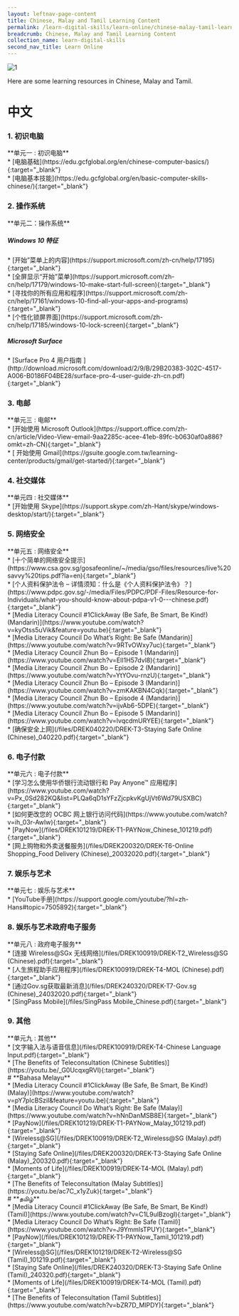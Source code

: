 ```yaml
---
layout: leftnav-page-content
title: Chinese, Malay and Tamil Learning Content
permalink: /learn-digital-skills/learn-online/chinese-malay-tamil-learning-content/
breadcrumb: Chinese, Malay and Tamil Learning Content
collection_name: learn-digital-skills
second_nav_title: Learn Online
---
```

![1](/images/learn-online/chinese-malay-tamil.jpeg)

Here are some learning resources in Chinese, Malay and Tamil.<br>

# **中文**<br>

<h3>1. 初识电脑</h3>
**单元一 : 初识电脑**<br>
* [电脑基础](https://edu.gcfglobal.org/en/chinese-computer-basics/){:target="_blank"}<br>
* [电脑基本技能](https://edu.gcfglobal.org/en/basic-computer-skills-chinese/){:target="_blank"}<br>
<h3>2. 操作系统</h3>
**单元二：操作系统**
<h5>Windows 10 特征</h5>
* [开始”菜单上的内容](https://support.microsoft.com/zh-cn/help/17195){:target="_blank"}<br>
* [全屏显示“开始”菜单](https://support.microsoft.com/zh-cn/help/17179/windows-10-make-start-full-screen){:target="_blank"}<br>
* [寻找你的所有应用和程序](https://support.microsoft.com/zh-cn/help/17161/windows-10-find-all-your-apps-and-programs){:target="_blank"}<br>
* [个性化锁屏界面](https://support.microsoft.com/zh-cn/help/17185/windows-10-lock-screen){:target="_blank"}<br>
<h5>Microsoft Surface</h5>
* [Surface Pro 4 用户指南 ](http://download.microsoft.com/download/2/9/B/29B20383-302C-4517-A006-B0186F04BE28/surface-pro-4-user-guide-zh-cn.pdf){:target="_blank"}<br>
<h3>3. 电邮</h3>
**单元三 : 电邮**<br>
* [开始使用 Microsoft Outlook](https://support.office.com/zh-cn/article/Video-View-email-9aa2285c-acee-41eb-89fc-b0630af0a886?omkt=zh-CN){:target="_blank"}<br>
* [ 开始使用 Gmail](https://gsuite.google.com.tw/learning-center/products/gmail/get-started/){:target="_blank"}<br>
<h3>4. 社交媒体</h3>
**单元四 : 社交媒体**<br>
* [开始使用 Skype](https://support.skype.com/zh-Hant/skype/windows-desktop/start/){:target="_blank"}<br>
<h3>5. 网络安全</h3>
**单元五 : 网络安全**<br>
* [十个简单的网络安全提示](https://www.csa.gov.sg/gosafeonline/~/media/gso/files/resources/live%20savvy%20tips.pdf?la=en){:target="_blank"}<br>
* [个人资料保护法令 – 详情须知：什么是《个人资料保护法令》？](https://www.pdpc.gov.sg/-/media/Files/PDPC/PDF-Files/Resource-for-Individuals/what-you-should-know-about-pdpa-v1-0---chinese.pdf){:target="_blank"}<br>
* [Media Literacy Council #1ClickAway (Be Safe, Be Smart, Be Kind!) (Mandarin)](https://www.youtube.com/watch?v=kyOtss5uVik&feature=youtu.be){:target="_blank"}<br>
* [Media Literacy Council Do What’s Right: Be Safe (Mandarin)](https://www.youtube.com/watch?v=9RTvOWxy7uc){:target="_blank"}<br>
* [Media Literacy Council Zhun Bo – Episode 1 (Mandarin)](https://www.youtube.com/watch?v=ElI1H57dvl8){:target="_blank"}<br>
* [Media Literacy Council Zhun Bo – Episode 2 (Mandarin)](https://www.youtube.com/watch?v=YtYOvu-rnzU){:target="_blank"}<br>
* [Media Literacy Council Zhun Bo – Episode 3 (Mandarin)](https://www.youtube.com/watch?v=zmKAKBN4Cqk){:target="_blank"}<br>
* [Media Literacy Council Zhun Bo – Episode 4 (Mandarin)](https://www.youtube.com/watch?v=ijvAb6-5DPE){:target="_blank"}<br>
* [Media Literacy Council Zhun Bo – Episode 5 (Mandarin)](https://www.youtube.com/watch?v=lvqcdmURYEE){:target="_blank"}<br>
* [确保安全上网](/files/DREK040220/DREK-T3-Staying Safe Online (Chinese)_040220.pdf){:target="_blank"}<br>
<h3>6. 电子付款</h3>
**单元六 : 电子付款**<br>
* [学习怎么使用华侨银行流动银行和 Pay Anyone™ 应用程序](https://www.youtube.com/watch?v=Px_0Sd282KQ&list=PLQa6qD1sYFzZjcpkvKgUjVt6Wd79USXBC){:target="_blank"}<br>
* [如何更改您的 OCBC 网上银行访问代码](https://www.youtube.com/watch?v=ih_03r-AwIw){:target="_blank"}<br>
* [PayNow](/files/DREK101219/DREK-T1-PAYNow_Chinese_101219.pdf){:target="_blank"}<br>
* [网上购物和外卖送餐服务](/files/DREK200320/DREK-T6-Online Shopping_Food Delivery (Chinese)_20032020.pdf){:target="_blank"}<br>
<h3>7. 娱乐与艺术</h3>
**单元七 : 娱乐与艺术**<br>
* [YouTube手册](https://support.google.com/youtube/?hl=zh-Hans#topic=7505892){:target="_blank"}<br>
<h3>8. 娱乐与艺术政府电子服务</h3>
**单元八 : 政府电子服务**<br>
* [连接 Wireless@SGx 无线网络](/files/DREK100919/DREK-T2_Wireless@SG (Chinese).pdf){:target="_blank"}<br>
* [人生旅程助手应用程序](/files/DREK100919/DREK-T4-MOL (Chinese).pdf){:target="_blank"}<br>
* [通过Gov.sg获取最新消息](/files/DREK240320/DREK-T7-Gov.sg (Chinese)_24032020.pdf){:target="_blank"}<br>
* [SingPass Mobile](/files/SingPass Mobile_Chinese.pdf){:target="_blank"}<br>
<h3>9. 其他</h3>
**单元九 : 其他**<br>
* [文字输入法与语音信息](/files/DREK100919/DREK-T4-Chinese Language Input.pdf){:target="_blank"}<br>
* [The Benefits of Teleconsultation (Chinese Subtitles)](https://youtu.be/_G0UcqxgRVI){:target="_blank"}<br>
# **Bahasa Melayu**<br>
* [Media Literacy Council #1ClickAway (Be Safe, Be Smart, Be Kind!) (Malay)](https://www.youtube.com/watch?v=pY7pIcBSziI&feature=youtu.be){:target="_blank"}<br>
* [Media Literacy Council Do What’s Right: Be Safe (Malay)](https://www.youtube.com/watch?v=hNnDanMSB8E){:target="_blank"}<br>
* [PayNow](/files/DREK101219/DREK-T1-PAYNow_Malay_101219.pdf){:target="_blank"}<br>
* [Wireless@SG](/files/DREK100919/DREK-T2_Wireless@SG (Malay).pdf){:target="_blank"}<br>
* [Staying Safe Online](/files/DREK200320/DREK-T3-Staying Safe Online (Malay)_200320.pdf){:target="_blank"}<br>
* [Moments of Life](/files/DREK100919/DREK-T4-MOL (Malay).pdf){:target="_blank"}<br>
* [The Benefits of Teleconsultation (Malay Subtitles)](https://youtu.be/ac7C_x1yZuk){:target="_blank"}<br>
# **தமிழ்**<br>
* [Media Literacy Council #1ClickAway (Be Safe, Be Smart, Be Kind!) (Tamil)](https://www.youtube.com/watch?v=C1L9ulBzogI){:target="_blank"}<br>
* [Media Literacy Council Do What’s Right: Be Safe (Tamil)](https://www.youtube.com/watch?v=J9YmmlsTPUY){:target="_blank"}<br>
* [PayNow](/files/DREK101219/DREK-T1-PAYNow_Tamil_101219.pdf){:target="_blank"}<br>
* [Wireless@SG](/files/DREK101219/DREK-T2-Wireless@SG (Tamil)_101219.pdf){:target="_blank"}<br>
* [Staying Safe Online](/files/DREK240320/DREK-T3-Staying Safe Online (Tamil)_240320.pdf){:target="_blank"}<br>
* [Moments of Life](/files/DREK100919/DREK-T4-MOL (Tamil).pdf){:target="_blank"}<br>
* [The Benefits of Teleconsultation (Tamil Subtitles)](https://www.youtube.com/watch?v=bZR7D_MlPDY){:target="_blank"}<br>
